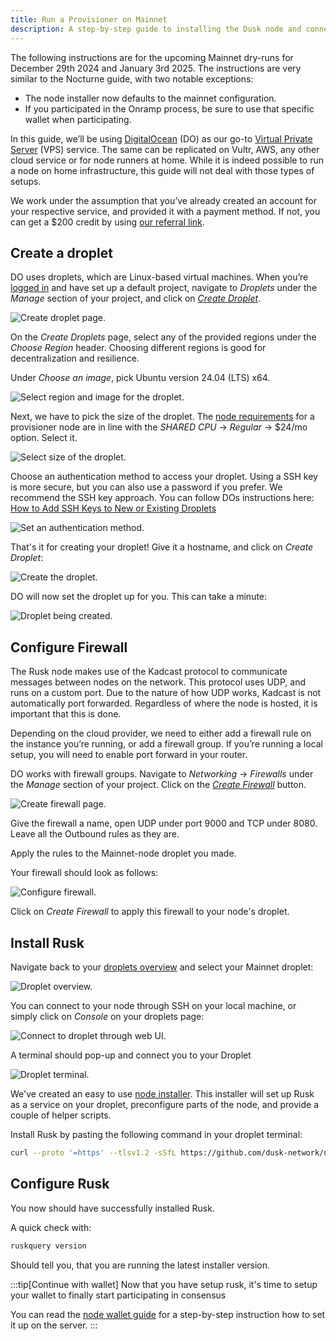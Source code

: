 ```yaml
---
title: Run a Provisioner on Mainnet
description: A step-by-step guide to installing the Dusk node and connecting to mainnet.
---
```


The following instructions are for the upcoming Mainnet dry-runs for December 29th 2024 and January 3rd 2025. The instructions are very similar to the Nocturne guide, with two notable exceptions:
- The node installer now defaults to the mainnet configuration.
- If you participated in the Onramp process, be sure to use that specific wallet when participating.

In this guide, we’ll be using [DigitalOcean](https://www.digitalocean.com/) (DO) as our go-to [Virtual Private Server](https://en.wikipedia.org/wiki/Virtual_private_server) (VPS) service. The same can be replicated on Vultr, AWS, any other cloud service or for node runners at home. While it is indeed possible to run a node on home infrastructure, this guide will not deal with those types of setups.

We work under the assumption that you’ve already created an account for your respective service, and provided it with a payment method. If not, you can get a $200 credit by using [our referral link](https://m.do.co/c/9ae612e34de9).

## Create a droplet

DO uses droplets, which are Linux-based virtual machines. When you’re [logged in](https://cloud.digitalocean.com/login) and have set up a default project, navigate to _Droplets_ under the _Manage_ section of your project, and click on [_Create Droplet_](https://cloud.digitalocean.com/droplets/new).

![Create droplet page.](../../../../assets/mainnet/node-guide/create-droplet.png)

On the _Create Droplets_ page, select any of the provided regions under the _Choose Region_ header. Choosing different regions is good for decentralization and resilience.

Under _Choose an image_, pick Ubuntu version 24.04 (LTS) x64.

![Select region and image for the droplet.](../../../../assets/mainnet/node-guide/region-image-droplet.png)

Next, we have to pick the size of the droplet. The [node requirements](/operator/provisioner#provisioner-specifications) for a provisioner node are in line with the _SHARED CPU_ -> _Regular_ -> $24/mo option. Select it.

![Select size of the droplet.](../../../../assets/mainnet/node-guide/requirements-droplet.png)

Choose an authentication method to access your droplet. Using a SSH key is more secure, but you can also use a password if you prefer. We recommend the SSH key approach. You can follow DOs instructions here: [How to Add SSH Keys to New or Existing Droplets](https://docs.digitalocean.com/products/droplets/how-to/add-ssh-keys/)

![Set an authentication method.](../../../../assets/mainnet/node-guide/authenticate-droplet.png)

That's it for creating your droplet! Give it a hostname, and click on _Create Droplet_:

![Create the droplet.](../../../../assets/mainnet/node-guide/finish-droplet.png)

DO will now set the droplet up for you. This can take a minute:

![Droplet being created.](../../../../assets/mainnet/node-guide/droplet-creation.png)

## Configure Firewall

The Rusk node makes use of the Kadcast protocol to communicate messages between nodes on the network. This protocol uses UDP, and runs on a custom port. Due to the nature of how UDP works, Kadcast is not automatically port forwarded. Regardless of where the node is hosted, it is important that this is done.

Depending on the cloud provider, we need to either add a firewall rule on the instance you’re running, or add a firewall group. If you’re running a local setup, you will need to enable port forward in your router.

DO works with firewall groups. Navigate to _Networking_ -> _Firewalls_ under the _Manage_ section of your project. Click on the [_Create Firewall_](https://cloud.digitalocean.com/networking/firewalls) button.

![Create firewall page.](../../../../assets/mainnet/node-guide/create-firewall.png)

Give the firewall a name, open UDP under port 9000 and TCP under 8080. Leave all the Outbound rules as they are.

Apply the rules to the Mainnet-node droplet you made.

Your firewall should look as follows:

![Configure firewall.](../../../../assets/mainnet/node-guide/configure-firewall.png)

Click on _Create Firewall_ to apply this firewall to your node's droplet.

## Install Rusk

Navigate back to your [droplets overview](https://cloud.digitalocean.com/droplets) and select your Mainnet droplet:

![Droplet overview.](../../../../assets/mainnet/node-guide/droplet-overview.png)

You can connect to your node through SSH on your local machine, or simply click on _Console_ on your droplets page:

![Connect to droplet through web UI.](../../../../assets/mainnet/node-guide/droplet-console.png)

A terminal should pop-up and connect you to your Droplet

![Droplet terminal.](../../../../assets/mainnet/node-guide/droplet-terminal.png)

We've created an easy to use [node installer](https://github.com/dusk-network/node-installer). This installer will set up Rusk as a service on your droplet, preconfigure parts of the node, and provide a couple of helper scripts.

Install Rusk by pasting the following command in your droplet terminal:
```sh
curl --proto '=https' --tlsv1.2 -sSfL https://github.com/dusk-network/node-installer/releases/latest/download/node-installer.sh | sudo bash
```

## Configure Rusk

You now should have successfully installed Rusk.

A quick check with:

```sh
ruskquery version
```

Should tell you, that you are running the latest installer version.

:::tip[Continue with wallet]
Now that you have setup rusk, it's time to setup your wallet to finally start participating in consensus

You can read the [node wallet guide](/operator/guides/node-wallet-setup) for a step-by-step instruction how to set it up on the server.
:::
